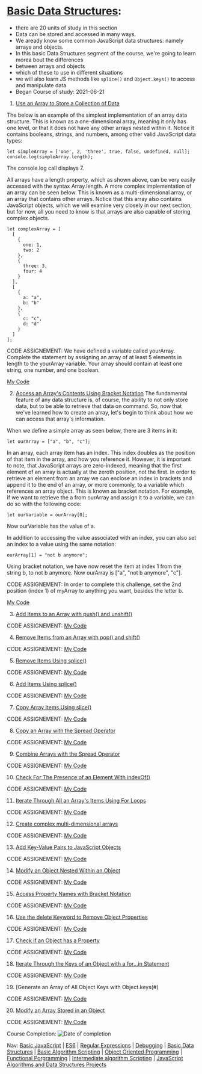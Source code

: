 # [Basic Data Structures](https://www.freecodecamp.org/learn/javascript-algorithms-and-data-structures/#basic-data-structures):
* there are 20 units of study in this section 
* Data can be stored and accessed in many ways. 
* We aready know some common JavaScript data structures: namely arrays and objects.
* In this basic Data Structures segment of the course, we're going to learn morea bout the differences
* between arrays and objects
* which of these to use in different situations 
* we will also learn JS methods like ```splice()``` and ```Object.keys()``` to access and manipulate data
* Began Course of study: 2021-06-21


1. [Use an Array to Store a Collection of Data](https://www.freecodecamp.org/learn/javascript-algorithms-and-data-structures/basic-data-structures/use-an-array-to-store-a-collection-of-data)


The below is an example of the simplest implementation of an array data structure. This is known as a one-dimensional array, meaning it only has one level, or that it does not have any other arrays nested within it. Notice it contains booleans, strings, and numbers, among other valid JavaScript data types:
```
let simpleArray = ['one', 2, 'three', true, false, undefined, null];
console.log(simpleArray.length);
```
The console.log call displays 7.

All arrays have a length property, which as shown above, can be very easily accessed with the syntax Array.length. A more complex implementation of an array can be seen below. This is known as a multi-dimensional array, or an array that contains other arrays. Notice that this array also contains JavaScript objects, which we will examine very closely in our next section, but for now, all you need to know is that arrays are also capable of storing complex objects.
```
let complexArray = [
  [
    {
      one: 1,
      two: 2
    },
    {
      three: 3,
      four: 4
    }
  ],
  [
    {
      a: "a",
      b: "b"
    },
    {
      c: "c",
      d: "d"
    }
  ]
];
```

CODE ASSIGNEMENT: We have defined a variable called yourArray. Complete the statement by assigning an array of at least 5 elements in length to the yourArray variable. Your array should contain at least one string, one number, and one boolean.

[My Code](https://github.com/EO4wellness/T-I-L/blob/main/JavaScript/freecodecamp-exercises/05.BasicDataStructures/01_use-an-array-to-store-a-collection-of-data.js)

2. [Access an Array's Contents Using Bracket Notation](https://www.freecodecamp.org/learn/javascript-algorithms-and-data-structures/basic-data-structures/access-an-arrays-contents-using-bracket-notation)
The fundamental feature of any data structure is, of course, the ability to not only store data, but to be able to retrieve that data on command. So, now that we've learned how to create an array, let's begin to think about how we can access that array's information.

When we define a simple array as seen below, there are 3 items in it:
```
let ourArray = ["a", "b", "c"];
```
In an array, each array item has an index. This index doubles as the position of that item in the array, and how you reference it. However, it is important to note, that JavaScript arrays are zero-indexed, meaning that the first element of an array is actually at the zeroth position, not the first. In order to retrieve an element from an array we can enclose an index in brackets and append it to the end of an array, or more commonly, to a variable which references an array object. This is known as bracket notation. For example, if we want to retrieve the a from ourArray and assign it to a variable, we can do so with the following code:
```
let ourVariable = ourArray[0];
```
Now ourVariable has the value of a.

In addition to accessing the value associated with an index, you can also set an index to a value using the same notation:
```
ourArray[1] = "not b anymore";
```
Using bracket notation, we have now reset the item at index 1 from the string b, to not b anymore. Now ourArray is ["a", "not b anymore", "c"].

CODE ASSIGNEMENT: In order to complete this challenge, set the 2nd position (index 1) of myArray to anything you want, besides the letter b.

[My Code]()

3. [Add Items to an Array with push() and unshift()](#)

CODE ASSIGNEMENT: 
[My Code]()


4. [Remove Items from an Array with pop() and shift()](#)

CODE ASSIGNEMENT: 
[My Code]()


5. [Remove Items Using splice()](#)

CODE ASSIGNEMENT: 
[My Code]()


6. [Add Items Using splice()](#)

CODE ASSIGNEMENT: 
[My Code]()


7. [Copy Array Items Using slice()](#)

CODE ASSIGNEMENT: 
[My Code]()


8. [Copy an Array with the Spread Operator](#)

CODE ASSIGNEMENT: 
[My Code]()


9. [Combine Arrays with the Spread Operator](#)

CODE ASSIGNEMENT: 
[My Code]()


10. [Check For The Presence of an Element With indexOf()](#)

CODE ASSIGNEMENT: 
[My Code]()


11. [Iterate Through All an Array's Items Using For Loops](#)

CODE ASSIGNEMENT: 
[My Code]()


12. [Create complex multi-dimensional arrays](#)

CODE ASSIGNEMENT: 
[My Code]()


13. [Add Key-Value Pairs to JavaScript Objects](#)

CODE ASSIGNEMENT: 
[My Code]()


14. [Modify an Object Nested Within an Object](#)

CODE ASSIGNEMENT: 
[My Code]()


15. [Access Property Names with Bracket Notation](#)

CODE ASSIGNEMENT: 
[My Code]()


16. [Use the delete Keyword to Remove Object Properties](#)

CODE ASSIGNEMENT: 
[My Code]()


17. [Check if an Object has a Property](#)

CODE ASSIGNEMENT: 
[My Code]()


18. [Iterate Through the Keys of an Object with a for...in Statement](#)

CODE ASSIGNEMENT: 
[My Code]()


19. [Generate an Array of All Object Keys with Object.keys(#)

CODE ASSIGNEMENT: 
[My Code]()


20. [Modify an Array Stored in an Object](#)

CODE ASSIGNEMENT: 
[My Code]()


Course Completion: ![Date of completion](#)
	
Nav: [Basic JavaScript](https://github.com/EO4wellness/T-I-L/blob/main/JavaScript/freecodecamp-notes/01_Basic-JavaScript.md) | [ES6](https://github.com/EO4wellness/T-I-L/blob/main/JavaScript/freecodecamp-notes/02_ES6.md) | [Regular Expressions](https://github.com/EO4wellness/T-I-L/blob/main/JavaScript/freecodecamp-notes/03_Regular-Expressions.md) |  [Debugging](https://github.com/EO4wellness/T-I-L/blob/main/JavaScript/freecodecamp-notes/04_Debugging.md) | [Basic Data Structures](https://github.com/EO4wellness/T-I-L/blob/main/JavaScript/freecodecamp-notes/05_Basic-Data-Structures.md) | [Basic Algorithm Scripting](https://github.com/EO4wellness/T-I-L/blob/main/JavaScript/freecodecamp-notes/06_Basic-Algorithm-Scripting.md) |  [Object Oriented Programming](https://github.com/EO4wellness/T-I-L/blob/main/JavaScript/freecodecamp-notes/07_Object-Oriented-Programming.md) | [Functional Porgramming](https://github.com/EO4wellness/T-I-L/blob/main/JavaScript/freecodecamp-notes/08_Functional-Porgramming.md) | [Intermediate algorithm Scripting](https://github.com/EO4wellness/T-I-L/blob/main/JavaScript/freecodecamp-notes/09_Intermediate-Algorithm-Scripting.md) | [JavaScript Algorithms and Data Structures Projects](https://github.com/EO4wellness/T-I-L/blob/main/JavaScript/freecodecamp-notes/10_JavaScript-Algorithms-and-Data-Structures-Projects.md)

